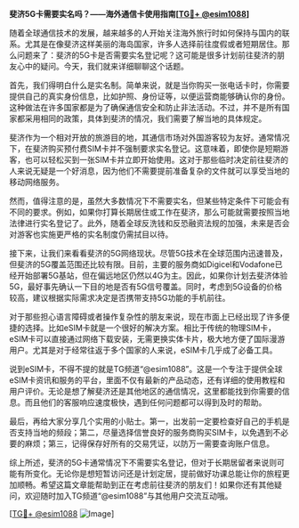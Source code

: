 **斐济5G卡需要实名吗？——海外通信卡使用指南[[TG💪+ @esim1088](https://t.me/s/esim1088)]**

随着全球通信技术的发展，越来越多的人开始关注海外旅行时如何保持与国内的联系。尤其是在像斐济这样美丽的海岛国家，许多人选择前往度假或者短期居住。那么问题来了：斐济的5G卡是否需要实名登记呢？这可能是很多计划前往斐济的朋友心中的疑问。今天，我们就来详细聊聊这个话题。

首先，我们得明白什么是实名制。简单来说，就是当你购买一张电话卡时，你需要提供自己的真实身份信息，比如护照、身份证等，以便运营商能够确认你的身份。这种做法在许多国家都是为了确保通信安全和防止非法活动。不过，并不是所有国家都采用相同的政策，具体到斐济的情况，我们需要了解当地的具体规定。

斐济作为一个相对开放的旅游目的地，其通信市场对外国游客较为友好。通常情况下，在斐济购买预付费SIM卡并不强制要求实名登记。这意味着，即使你是短期游客，也可以轻松买到一张SIM卡并立即开始使用。这对于那些临时决定前往斐济的人来说无疑是一个好消息，因为他们不需要提前准备复杂的文件就可以享受当地的移动网络服务。

然而，值得注意的是，虽然大多数情况下不需要实名，但某些特定条件下可能会有不同的要求。例如，如果你打算长期居住或工作在斐济，那么可能就需要按照当地法律进行实名登记了。此外，随着全球反洗钱和反恐融资法规的加强，未来是否会对游客也实施更严格的实名制度仍需拭目以待。

接下来，让我们来看看斐济的5G网络现状。尽管5G技术在全球范围内迅速普及，但斐济的5G覆盖范围还比较有限。目前，主要的服务商如Digicel和Vodafone已经开始部署5G基站，但在偏远地区仍然以4G为主。因此，如果你计划去斐济体验5G，最好事先确认一下目的地是否有5G信号覆盖。同时，考虑到5G设备的价格较高，建议根据实际需求决定是否携带支持5G功能的手机前往。

对于那些担心语言障碍或者操作复杂性的朋友来说，现在市面上已经出现了许多便捷的选择。比如eSIM卡就是一个很好的解决方案。相比于传统的物理SIM卡，eSIM卡可以直接通过网络下载安装，无需更换实体卡片，极大地方便了国际漫游用户。尤其是对于经常往返于多个国家的人来说，eSIM卡几乎成了必备工具。

说到eSIM卡，不得不提的就是TG频道“@esim1088”。这是一个专注于提供全球eSIM卡资讯和服务的平台，里面不仅有最新的产品动态，还有详细的使用教程和用户评价。无论是想了解斐济还是其他地区的通信情况，这里都能找到你需要的信息。而且他们的客服响应速度极快，遇到任何问题都可以得到及时的帮助。

最后，再给大家分享几个实用的小贴士。第一，出发前一定要检查好自己的手机是否支持当地的频段；第二，尽量选择信誉良好的服务商购买SIM卡，以免遇到不必要的麻烦；第三，记得保存好所有的交易凭证，以防万一需要查询账户信息。

综上所述，斐济的5G卡通常情况下不需要实名登记，但对于长期居留者来说则可能有所变化。无论你是想短暂访问还是计划定居，提前做好功课总能让你的旅程更加顺畅。希望这篇文章能帮助到正在考虑前往斐济的朋友们！如果你还有其他疑问，欢迎随时加入TG频道“@esim1088”与其他用户交流互动哦。

[[TG💪+ @esim1088](https://t.me/s/esim1088) ![Image](https://i.postimg.cc/4NQfJmqS/Snipaste-2025-05-13-00-14-12.png)]
